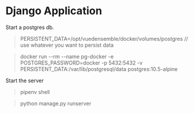 
# Django Application

Start a postgres db.
> PERSISTENT_DATA=/opt/vuedensemble/docker/volumes/postgres // use whatever you want to persist data

> docker run --rm --name pg-docker -e POSTGRES_PASSWORD=docker -p 5432:5432 -v PERSISTENT_DATA:/var/lib/postgresql/data  postgres:10.5-alpine

Start the server
> pipenv shell

> python manage.py runserver

